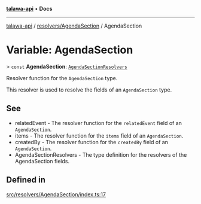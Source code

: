 [**talawa-api**](../../../README.md) • **Docs**

***

[talawa-api](../../../modules.md) / [resolvers/AgendaSection](../README.md) / AgendaSection

# Variable: AgendaSection

\> `const` **AgendaSection**: [`AgendaSectionResolvers`](../../../types/generatedGraphQLTypes/type-aliases/AgendaSectionResolvers.md)

Resolver function for the `AgendaSection` type.

This resolver is used to resolve the fields of an `AgendaSection` type.

## See

 - relatedEvent - The resolver function for the `relatedEvent` field of an `AgendaSection`.
 - items - The resolver function for the `items` field of an `AgendaSection`.
 - createdBy - The resolver function for the `createdBy` field of an `AgendaSection`.
 - AgendaSectionResolvers - The type definition for the resolvers of the AgendaSection fields.

## Defined in

[src/resolvers/AgendaSection/index.ts:17](https://github.com/PalisadoesFoundation/talawa-api/blob/fb5076f344cd74d4e51c692cbc70fc337bf1ac39/src/resolvers/AgendaSection/index.ts#L17)
